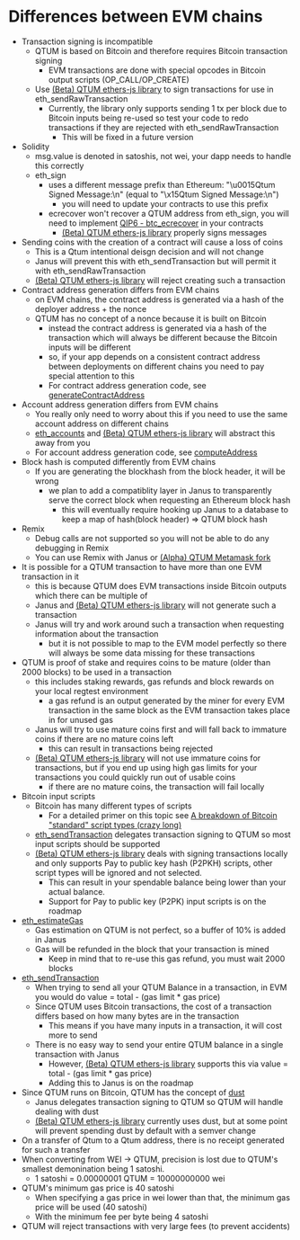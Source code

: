 # Differences between EVM chains
- Transaction signing is incompatible
  - QTUM is based on Bitcoin and therefore requires Bitcoin transaction signing
    - EVM transactions are done with special opcodes in Bitcoin output scripts (OP_CALL/OP_CREATE)
  - Use [(Beta) QTUM ethers-js library](https://github.com/earlgreytech/qtum-ethers) to sign transactions for use in eth_sendRawTransaction
    - Currently, the library only supports sending 1 tx per block due to Bitcoin inputs being re-used so test your code to redo transactions if they are rejected with eth_sendRawTransaction
      - This will be fixed in a future version
- Solidity
  - msg.value is denoted in satoshis, not wei, your dapp needs to handle this correctly
  - eth_sign
    - uses a different message prefix than Ethereum: "\u0015Qtum Signed Message:\n" (equal to "\x15Qtum Signed Message:\n")
      - you will need to update your contracts to use this prefix
    - ecrecover won't recover a QTUM address from eth_sign, you will need to implement [QIP6 - btc_ecrecover](https://blog.qtum.org/qip-6-87e7a9743e14) in your contracts
      - [(Beta) QTUM ethers-js library](https://github.com/earlgreytech/qtum-ethers) properly signs messages
- Sending coins with the creation of a contract will cause a loss of coins
  - This is a Qtum intentional deisgn decision and will not change
  - Janus will prevent this with eth_sendTransaction but will permit it with eth_sendRawTransaction
  - [(Beta) QTUM ethers-js library](https://github.com/earlgreytech/qtum-ethers) will reject creating such a transaction
- Contract address generation differs from EVM chains
  - on EVM chains, the contract address is generated via a hash of the deployer address + the nonce
  - QTUM has no concept of a nonce because it is built on Bitcoin
    - instead the contract address is generated via a hash of the transaction which will always be different because the Bitcoin inputs will be different
    - so, if your app depends on a consistent contract address between deployments on different chains you need to pay special attention to this
    - For contract address generation code, see [generateContractAddress](https://github.com/earlgreytech/qtum-ethers/blob/main/src/lib/helpers/utils.ts)
- Account address generation differs from EVM chains
  - You really only need to worry about this if you need to use the same account address on different chains
  - [eth_accounts](pkg/transformer/eth_accounts.go) and [(Beta) QTUM ethers-js library](https://github.com/earlgreytech/qtum-ethers) will abstract this away from you
  - For account address generation code, see [computeAddress](https://github.com/earlgreytech/qtum-ethers/blob/main/src/lib/helpers/utils.ts)
- Block hash is computed differently from EVM chains
  - If you are generating the blockhash from the block header, it will be wrong
    - we plan to add a compatiblity layer in Janus to transparently serve the correct block when requesting an Ethereum block hash
      - this will eventually require hooking up Janus to a database to keep a map of hash(block header) => QTUM block hash
- Remix
  - Debug calls are not supported so you will not be able to do any debugging in Remix
  - You can use Remix with Janus or [(Alpha) QTUM Metamask fork](https://github.com/earlgreytech/metamask-extension/releases)
- It is possible for a QTUM transaction to have more than one EVM transaction in it
  - this is because QTUM does EVM transactions inside Bitcoin outputs which there can be multiple of
  - Janus and [(Beta) QTUM ethers-js library](https://github.com/earlgreytech/qtum-ethers) will not generate such a transaction
  - Janus will try and work around such a transaction when requesting information about the transaction
    - but it is not possible to map to the EVM model perfectly so there will always be some data missing for these transactions
- QTUM is proof of stake and requires coins to be mature (older than 2000 blocks) to be used in a transaction
  - this includes staking rewards, gas refunds and block rewards on your local regtest environment
    - a gas refund is an output generated by the miner for every EVM transaction in the same block as the EVM transaction takes place in for unused gas
  - Janus will try to use mature coins first and will fall back to immature coins if there are no mature coins left
    - this can result in transactions being rejected
  - [(Beta) QTUM ethers-js library](https://github.com/earlgreytech/qtum-ethers) will not use immature coins for transactions, but if you end up using high gas limits for your transactions you could quickly run out of usable coins
    - if there are no mature coins, the transaction will fail locally
- Bitcoin input scripts
  - Bitcoin has many different types of scripts
    - For a detailed primer on this topic see [A breakdown of Bitcoin "standard" script types (crazy long)](https://www.reddit.com/r/Bitcoin/comments/jmiko9/a_breakdown_of_bitcoin_standard_script_types/)
  - [eth_sendTransaction](/pkg/transformer/eth_sendTransaction.go) delegates transaction signing to QTUM so most input scripts should be supported
  - [(Beta) QTUM ethers-js library](https://github.com/earlgreytech/qtum-ethers) deals with signing transactions locally and only supports Pay to public key hash (P2PKH) scripts, other script types will be ignored and not selected.
    - This can result in your spendable balance being lower than your actual balance.
    - Support for Pay to public key (P2PK) input scripts is on the roadmap
- [eth_estimateGas](/pkg/transformer/eth_estimateGas.go)
  - Gas estimation on QTUM is not perfect, so a buffer of 10% is added in Janus
  - Gas will be refunded in the block that your transaction is mined
    - Keep in mind that to re-use this gas refund, you must wait 2000 blocks
- [eth_sendTransaction](/pkg/transformer/eth_sendTransaction.go)
  - When trying to send all your QTUM Balance in a transaction, in EVM you would do value = total - (gas limit * gas price)
  - Since QTUM uses Bitcoin transactions, the cost of a transaction differs based on how many bytes are in the transaction
    - This means if you have many inputs in a transaction, it will cost more to send
  - There is no easy way to send your entire QTUM balance in a single transaction with Janus
    - However, [(Beta) QTUM ethers-js library](https://github.com/earlgreytech/qtum-ethers) supports this via value = total - (gas limit * gas price)
    - Adding this to Janus is on the roadmap
- Since QTUM runs on Bitcoin, QTUM has the concept of [dust](https://en.bitcoinwiki.org/wiki/Cryptocurrency_dust)
  - Janus delegates transaction signing to QTUM so QTUM will handle dealing with dust
  - [(Beta) QTUM ethers-js library](https://github.com/earlgreytech/qtum-ethers) currently uses dust, but at some point will prevent spending dust by default with a semver change
- On a transfer of Qtum to a Qtum address, there is no receipt generated for such a transfer
- When converting from WEI -> QTUM, precision is lost due to QTUM's smallest demonination being 1 satoshi.
  - 1 satoshi = 0.00000001 QTUM = 10000000000 wei
- QTUM's minimum gas price is 40 satoshi
  - When specifying a gas price in wei lower than that, the minimum gas price will be used (40 satoshi)
  - With the minimum fee per byte being 4 satoshi
- QTUM will reject transactions with very large fees (to prevent accidents)
